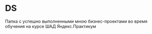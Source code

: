 # DS
Папка с успешно выполненными мною бизнес-проектами во время обучения на курсе ШАД Яндекс.Практикум
